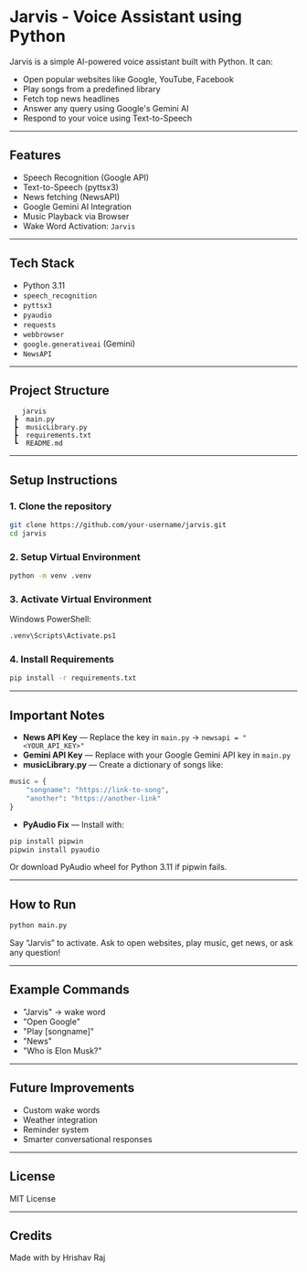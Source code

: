 
# Jarvis - Voice Assistant using Python

Jarvis is a simple AI-powered voice assistant built with Python. It can:
- Open popular websites like Google, YouTube, Facebook
- Play songs from a predefined library
- Fetch top news headlines
- Answer any query using Google's Gemini AI
- Respond to your voice using Text-to-Speech

---

## Features

-  Speech Recognition (Google API)
-  Text-to-Speech (pyttsx3)
-  News fetching (NewsAPI)
-  Google Gemini AI Integration
-  Music Playback via Browser
-  Wake Word Activation: `Jarvis`

---

##  Tech Stack
- Python 3.11
- `speech_recognition` 
- `pyttsx3` 
- `pyaudio` 
- `requests` 
- `webbrowser` 
- `google.generativeai` (Gemini) 
- `NewsAPI` 

---

##  Project Structure
```
   jarvis
 ┣  main.py
 ┣  musicLibrary.py
 ┣  requirements.txt
 ┗  README.md
```

---

##  Setup Instructions

### 1. Clone the repository
```bash
git clone https://github.com/your-username/jarvis.git
cd jarvis
```

### 2. Setup Virtual Environment
```bash
python -m venv .venv
```

### 3. Activate Virtual Environment
Windows PowerShell:
```bash
.venv\Scripts\Activate.ps1
```

### 4. Install Requirements
```bash
pip install -r requirements.txt
```

---

##  Important Notes

-  **News API Key** — Replace the key in `main.py` → `newsapi = "<YOUR_API_KEY>"`
-  **Gemini API Key** — Replace with your Google Gemini API key in `main.py`
-  **musicLibrary.py** — Create a dictionary of songs like:
```python
music = {
    "songname": "https://link-to-song",
    "another": "https://another-link"
}
```
-  **PyAudio Fix** — Install with:
```bash
pip install pipwin
pipwin install pyaudio
```
Or download PyAudio wheel for Python 3.11 if pipwin fails.

---

##  How to Run
```bash
python main.py
```
Say “Jarvis” to activate. Ask to open websites, play music, get news, or ask any question!

---

##  Example Commands
- "Jarvis" → wake word
- "Open Google"
- "Play [songname]"
- "News"
- "Who is Elon Musk?"

---

##  Future Improvements
- Custom wake words
- Weather integration
- Reminder system
- Smarter conversational responses

---

## License
MIT License

---

##  Credits
Made with  by Hrishav Raj
